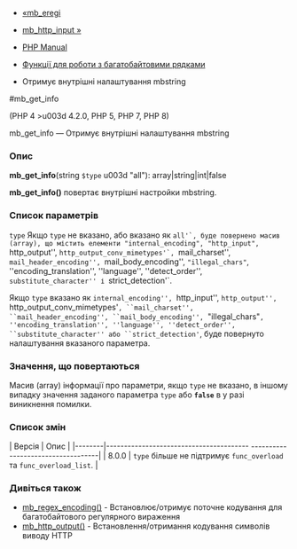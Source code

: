 - [«mb_eregi](function.mb-eregi.md)
- [mb_http_input »](function.mb-http-input.md)

- [PHP Manual](index.md)
- [Функції для роботи з багатобайтовими рядками](ref.mbstring.md)
- Отримує внутрішні налаштування mbstring

#mb_get_info

(PHP 4 \>u003d 4.2.0, PHP 5, PHP 7, PHP 8)

mb_get_info — Отримує внутрішні налаштування mbstring

### Опис

**mb_get_info**(string `$type` u003d "all"): array\|string\|int\|false

**mb_get_info()** повертає внутрішні настройки mbstring.

### Список параметрів

`type`
Якщо `type` не вказано, або вказано як ``all'`, буде повернено масив
(array), що містить елементи "internal_encoding", "http_input",
``http_output'', ``http_output_conv_mimetypes'`, ``mail_charset'',
``mail_header_encoding'', ``mail_body_encoding'', `"illegal_chars"`,
''encoding_translation'', ''language'', ''detect_order'',
``substitute_character'' і ``strict_detection'`.

Якщо `type` вказано як ``internal_encoding'', ``http_input'',
``http_output'', ``http_output_conv_mimetypes'`, ``mail_charset'',
``mail_header_encoding'', ``mail_body_encoding'', `"illegal_chars"`,
''encoding_translation'', ''language'', ''detect_order'',
``substitute_character'' або ``strict_detection'`, буде повернуто
налаштування вказаного параметра.

### Значення, що повертаються

Масив (array) інформації про параметри, якщо `type` не вказано,
в іншому випадку значення заданого параметра `type` або **`false`** в
у разі виникнення помилки.

### Список змін

| Версія | Опис |
|--------|---------------------------------------- -----------------------------------|
| 8.0.0 | `type` більше не підтримує `func_overload` та `func_overload_list`. |

### Дивіться також

- [mb_regex_encoding()](function.mb-regex-encoding.md) -
Встановлює/отримує поточне кодування для багатобайтового
регулярного вираження
- [mb_http_output()](function.mb-http-output.md) -
Встановлення/отримання кодування символів виводу HTTP
